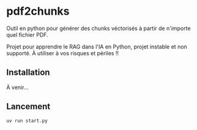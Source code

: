 # pdf2chunks

Outil en python pour générer des chunks véctorisés à partir de n'importe quel fichier PDF.

Projet pour apprendre le RAG dans l'IA en Python, projet instable et non supporté. À utiliser à vos risques et périles !!

## Installation

À venir...

## Lancement

```shell
uv run start.py
```
